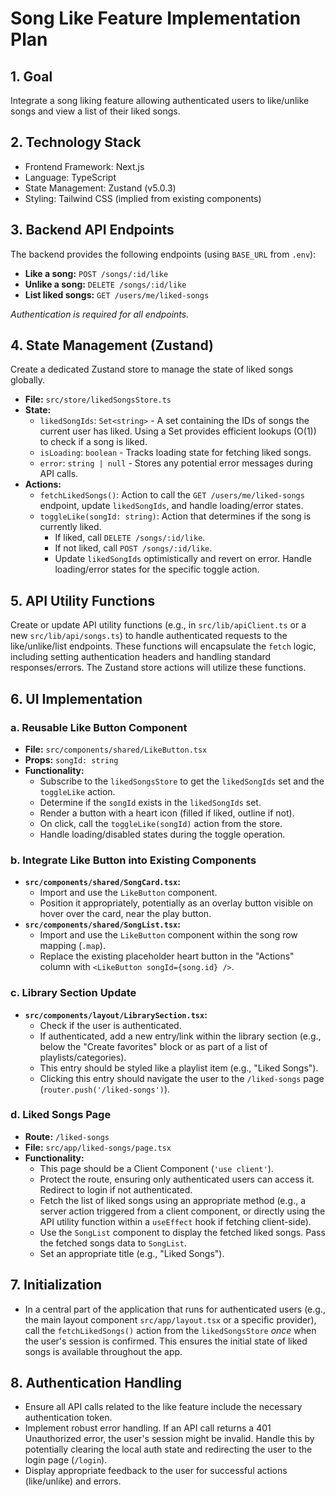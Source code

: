 # Song Like Feature Implementation Plan

## 1. Goal

Integrate a song liking feature allowing authenticated users to like/unlike songs and view a list of their liked songs.

## 2. Technology Stack

-   Frontend Framework: Next.js
-   Language: TypeScript
-   State Management: Zustand (v5.0.3)
-   Styling: Tailwind CSS (implied from existing components)

## 3. Backend API Endpoints

The backend provides the following endpoints (using `BASE_URL` from `.env`):

-   **Like a song:** `POST /songs/:id/like`
-   **Unlike a song:** `DELETE /songs/:id/like`
-   **List liked songs:** `GET /users/me/liked-songs`

*Authentication is required for all endpoints.*

## 4. State Management (Zustand)

Create a dedicated Zustand store to manage the state of liked songs globally.

-   **File:** `src/store/likedSongsStore.ts`
-   **State:**
    -   `likedSongIds`: `Set<string>` - A set containing the IDs of songs the current user has liked. Using a Set provides efficient lookups (O(1)) to check if a song is liked.
    -   `isLoading`: `boolean` - Tracks loading state for fetching liked songs.
    -   `error`: `string | null` - Stores any potential error messages during API calls.
-   **Actions:**
    -   `fetchLikedSongs()`: Action to call the `GET /users/me/liked-songs` endpoint, update `likedSongIds`, and handle loading/error states.
    -   `toggleLike(songId: string)`: Action that determines if the song is currently liked.
        -   If liked, call `DELETE /songs/:id/like`.
        -   If not liked, call `POST /songs/:id/like`.
        -   Update `likedSongIds` optimistically and revert on error. Handle loading/error states for the specific toggle action.

## 5. API Utility Functions

Create or update API utility functions (e.g., in `src/lib/apiClient.ts` or a new `src/lib/api/songs.ts`) to handle authenticated requests to the like/unlike/list endpoints. These functions will encapsulate the `fetch` logic, including setting authentication headers and handling standard responses/errors. The Zustand store actions will utilize these functions.

## 6. UI Implementation

### a. Reusable Like Button Component

-   **File:** `src/components/shared/LikeButton.tsx`
-   **Props:** `songId: string`
-   **Functionality:**
    -   Subscribe to the `likedSongsStore` to get the `likedSongIds` set and the `toggleLike` action.
    -   Determine if the `songId` exists in the `likedSongIds` set.
    -   Render a button with a heart icon (filled if liked, outline if not).
    -   On click, call the `toggleLike(songId)` action from the store.
    -   Handle loading/disabled states during the toggle operation.

### b. Integrate Like Button into Existing Components

-   **`src/components/shared/SongCard.tsx`:**
    -   Import and use the `LikeButton` component.
    -   Position it appropriately, potentially as an overlay button visible on hover over the card, near the play button.
-   **`src/components/shared/SongList.tsx`:**
    -   Import and use the `LikeButton` component within the song row mapping (`.map`).
    -   Replace the existing placeholder heart button in the "Actions" column with `<LikeButton songId={song.id} />`.

### c. Library Section Update

-   **`src/components/layout/LibrarySection.tsx`:**
    -   Check if the user is authenticated.
    -   If authenticated, add a new entry/link within the library section (e.g., below the "Create favorites" block or as part of a list of playlists/categories).
    -   This entry should be styled like a playlist item (e.g., "Liked Songs").
    -   Clicking this entry should navigate the user to the `/liked-songs` page (`router.push('/liked-songs')`).

### d. Liked Songs Page

-   **Route:** `/liked-songs`
-   **File:** `src/app/liked-songs/page.tsx`
-   **Functionality:**
    -   This page should be a Client Component (`'use client'`).
    -   Protect the route, ensuring only authenticated users can access it. Redirect to login if not authenticated.
    -   Fetch the list of liked songs using an appropriate method (e.g., a server action triggered from a client component, or directly using the API utility function within a `useEffect` hook if fetching client-side).
    -   Use the `SongList` component to display the fetched liked songs. Pass the fetched songs data to `SongList`.
    -   Set an appropriate title (e.g., "Liked Songs").

## 7. Initialization

-   In a central part of the application that runs for authenticated users (e.g., the main layout component `src/app/layout.tsx` or a specific provider), call the `fetchLikedSongs()` action from the `likedSongsStore` *once* when the user's session is confirmed. This ensures the initial state of liked songs is available throughout the app.

## 8. Authentication Handling

-   Ensure all API calls related to the like feature include the necessary authentication token.
-   Implement robust error handling. If an API call returns a 401 Unauthorized error, the user's session might be invalid. Handle this by potentially clearing the local auth state and redirecting the user to the login page (`/login`).
-   Display appropriate feedback to the user for successful actions (like/unlike) and errors.
